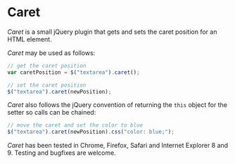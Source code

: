 # Caret

*Caret* is a small jQuery plugin that gets and sets the caret position for an HTML element.

*Caret* may be used as follows:

``` javascript
// get the caret position
var caretPosition = $("textarea").caret();

// set the caret position
$("textarea").caret(newPosition);
```

*Caret* also follows the jQuery convention of returning the `this` object for the setter so calls can be chained:

``` javascript
// move the caret and set the color to blue
$("textarea").caret(newPosition).css("color: blue;");
``` 

*Caret* has been tested in Chrome, Firefox, Safari and Internet Explorer 8 and 9. Testing and bugfixes are welcome.